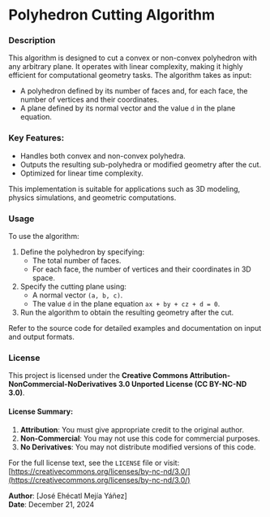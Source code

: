 # Polyhedron Cutting Algorithm

### Description
This algorithm is designed to cut a convex or non-convex polyhedron with any arbitrary plane. It operates with linear complexity, making it highly efficient for computational geometry tasks. The algorithm takes as input:

- A polyhedron defined by its number of faces and, for each face, the number of vertices and their coordinates.
- A plane defined by its normal vector and the value `d` in the plane equation.

### Key Features:
- Handles both convex and non-convex polyhedra.
- Outputs the resulting sub-polyhedra or modified geometry after the cut.
- Optimized for linear time complexity.

This implementation is suitable for applications such as 3D modeling, physics simulations, and geometric computations.

### Usage
To use the algorithm:
1. Define the polyhedron by specifying:
   - The total number of faces.
   - For each face, the number of vertices and their coordinates in 3D space.
2. Specify the cutting plane using:
   - A normal vector `(a, b, c)`.
   - The value `d` in the plane equation `ax + by + cz + d = 0`.
3. Run the algorithm to obtain the resulting geometry after the cut.

Refer to the source code for detailed examples and documentation on input and output formats.

### License
This project is licensed under the **Creative Commons Attribution-NonCommercial-NoDerivatives 3.0 Unported License (CC BY-NC-ND 3.0)**.

#### License Summary:
1. **Attribution**: You must give appropriate credit to the original author.
2. **Non-Commercial**: You may not use this code for commercial purposes.
3. **No Derivatives**: You may not distribute modified versions of this code.

For the full license text, see the `LICENSE` file or visit: [https://creativecommons.org/licenses/by-nc-nd/3.0/](https://creativecommons.org/licenses/by-nc-nd/3.0/)

**Author**: [José Ehécatl Mejía Yáñez]  
**Date**: December 21, 2024
